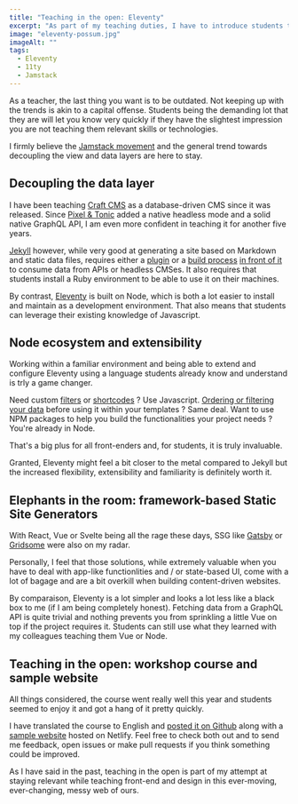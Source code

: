 ```yaml
---
title: "Teaching in the open: Eleventy"
excerpt: "As part of my teaching duties, I have to introduce students to structured content and data. Since the course was created, I decided to talk about both a database driven CMS and a Static Site Generator. This year, I replaced Jekyll with Eleventy as the SSG I teach."
image: "eleventy-possum.jpg"
imageAlt: ""
tags:
  - Eleventy
  - 11ty
  - Jamstack
---
```


As a teacher, the last thing you want is to be outdated. Not keeping up with the trends is akin to a capital offense. Students being the demanding lot that they are will let you know very quickly if they have the slightest impression you are not teaching them relevant skills or technologies.

I firmly believe the [Jamstack movement](https://jamstack.org/) and the general trend towards decoupling the view and data layers are here to stay.

## Decoupling the data layer

I have been teaching [Craft CMS](https://craftcms.com/) as a database-driven CMS since it was released. Since [Pixel & Tonic](https://pixelandtonic.com/) added a native headless mode and a solid native GraphQL API, I am even more confident in teaching it for another five years.

[Jekyll](https://jekyllrb.com/) however, while very good at generating a site based on Markdown and static data files, requires either a [plugin](https://github.com/brockfanning/jekyll-get-json) or a [build process](https://twitter.com/philhawksworth/status/1159193504851144705) [in front of it](https://david.darn.es/tutorial/2019/08/11/use-ghost-with-jekyll/) to consume data from APIs or headless CMSes. It also requires that students install a Ruby environment to be able to use it on their machines.

By contrast, [Eleventy](https://www.11ty.dev/) is built on Node, which is both a lot easier to install and maintain as a development environment. That also means that students can leverage their existing knowledge of Javascript.

## Node ecosystem and extensibility

Working within a familiar environment and being able to extend and configure Eleventy using a language students already know and understand is trly a game changer.

Need custom [filters](https://www.11ty.dev/docs/filters/) or [shortcodes](https://www.11ty.dev/docs/shortcodes/) ? Use Javascript. [Ordering or filtering your data](https://www.11ty.dev/docs/collections/) before using it within your templates ? Same deal. Want to use NPM packages to help you build the functionalities your project needs ? You're already in Node.

That's a big plus for all front-enders and, for students, it is truly invaluable.

Granted, Eleventy might feel a bit closer to the metal compared to Jekyll but the increased flexibility, extensibility and familiarity is definitely worth it.

## Elephants in the room: framework-based Static Site Generators

With React, Vue or Svelte being all the rage these days, SSG like [Gatsby](https://www.gatsbyjs.org/) or [Gridsome](https://gridsome.org/) were also on my radar.

Personally, I feel that those solutions, while extremely valuable when you have to deal with app-like functionlities and / or state-based UI, come with a lot of bagage and are a bit overkill when building content-driven websites.

By comparaison, Eleventy is a lot simpler and looks a lot less like a black box to me (if I am being completely honest). Fetching data from a GraphQL API is quite trivial and nothing prevents you from sprinkling a little Vue on top if the project requires it. Students can still use what they learned with my colleagues teaching them Vue or Node.

## Teaching in the open: workshop course and sample website

All things considered, the course went really well this year and students seemed to enjoy it and got a hang of it pretty quickly.

I have translated the course to English and [posted it on Github](https://github.com/jeromecoupe/iad_eleventy_introduction) along with a [sample website](https://github.com/jeromecoupe/sample-11ty-blog) hosted on Netlify. Feel free to check both out and to send me feedback, open issues or make pull requests if you think something could be improved.

As I have said in the past, teaching in the open is part of my attempt at staying relevant while teaching front-end and design in this ever-moving, ever-changing, messy web of ours.
